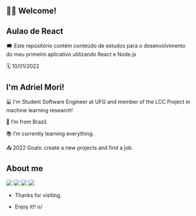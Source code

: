 ## :man_technologist: Welcome!

 

## Aulao de React



:right_anger_bubble: Este repositório contém conteúdo de estudos para o desenvolvimento do meu primeiro aplicativo utilizando React e Node.js

:spiral_calendar: 10/01/2022

## I'm Adriel Mori!

 

:computer: I'm Student Software Engineer at UFG and member of the LCC Project in machine learning research!

:house_with_garden: I’m from Brazil.

:books: I’m currently learning everything.

:outbox_tray: 2022 Goals: create a new projects and find a job.

## About me

<div> 
  <a href="https://github.com/MORIAdriel" target="_blank"><img src="https://img.shields.io/badge/GitHub-100000?style=for-the-badge&logo=github&logoColor=white" target="_blank"></a>
  <a href="https://www.linkedin.com/in/adriel-lenner-mori-765171215" target="_blank"><img src="https://img.shields.io/badge/LinkedIn-0077B5?style=for-the-badge&logo=linkedin&logoColor=white" target="_blank"></a>
  <a href="mailto:adrielmori@discente.ufg.br" target="_blank"><img src="https://img.shields.io/badge/Gmail-D14836?style=for-the-badge&logo=gmail&logoColor=white" target="_blank"></a>
  <a href="https://www.instagram.com/adriel_mori" target="_new"><img src="https://img.shields.io/badge/Instagram-E4405F?style=for-the-badge&logo=instagram&logoColor=white" target="_new"></a>
</div>

- Thanks for visiting.

- Enjoy it!! o/